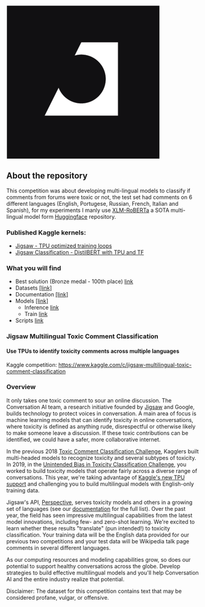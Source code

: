 ![](https://github.com/dimitreOliveira/Jigsaw-Multilingual-Toxic-Comment-Classification/blob/master/Assets/banner.png)

## About the repository
This competition was about developing multi-lingual models to classify if comments from forums were toxic or not, the test set had comments on 6 different languages (English, Portugese, Russian, French, Italian and Spanish), for my experiments I manly use [XLM-RoBERTa](https://arxiv.org/abs/1911.02116) a SOTA multi-lingual model form [Huggingface](https://huggingface.co/transformers/model_doc/xlmroberta.html) repository.

### Published Kaggle kernels:
- [Jigsaw - TPU optimized training loops](https://www.kaggle.com/dimitreoliveira/jigsaw-tpu-optimized-training-loops)
- [Jigsaw Classification - DistilBERT with TPU and TF](https://www.kaggle.com/dimitreoliveira/jigsaw-classification-distilbert-with-tpu-and-tf)

### What you will find
- Best solution (Bronze medal - 100th place) [link](https://github.com/dimitreOliveira/Jigsaw-Multilingual-Toxic-Comment-Classification/tree/master/Best%20solution%20(Bronze%20medal%20-%20100th%20place))
- Datasets [[link]](https://github.com/dimitreOliveira/Jigsaw-Multilingual-Toxic-Comment-Classification/tree/master/Documentation)
- Documentation [[link]](https://github.com/dimitreOliveira/Jigsaw-Multilingual-Toxic-Comment-Classification/blob/master/Documentation/Planning.md)
- Models [[link]](https://github.com/dimitreOliveira/Jigsaw-Multilingual-Toxic-Comment-Classification/tree/master/Model%20backlog)
   - Inference [link](https://github.com/dimitreOliveira/Jigsaw-Multilingual-Toxic-Comment-Classification/tree/master/Model%20backlog/Inference)
   - Train [link](https://github.com/dimitreOliveira/Jigsaw-Multilingual-Toxic-Comment-Classification/tree/master/Model%20backlog/Train)
- Scripts [link](https://github.com/dimitreOliveira/Jigsaw-Multilingual-Toxic-Comment-Classification/tree/master/Scripts)

### Jigsaw Multilingual Toxic Comment Classification
#### Use TPUs to identify toxicity comments across multiple languages

Kaggle competition: https://www.kaggle.com/c/jigsaw-multilingual-toxic-comment-classification

### Overview

It only takes one toxic comment to sour an online discussion. The Conversation AI team, a research initiative founded by [Jigsaw](https://jigsaw.google.com/) and Google, builds technology to protect voices in conversation. A main area of focus is machine learning models that can identify toxicity in online conversations, where toxicity is defined as anything rude, disrespectful or otherwise likely to make someone leave a discussion. If these toxic contributions can be identified, we could have a safer, more collaborative internet.

In the previous 2018 [Toxic Comment Classification Challenge](https://www.kaggle.com/c/jigsaw-toxic-comment-classification-challenge), Kagglers built multi-headed models to recognize toxicity and several subtypes of toxicity. In 2019, in the [Unintended Bias in Toxicity Classification Challenge](https://www.kaggle.com/c/jigsaw-unintended-bias-in-toxicity-classification), you worked to build toxicity models that operate fairly across a diverse range of conversations. This year, we're taking advantage of [Kaggle's new TPU support](https://www.google.com/url?q=https://www.kaggle.com/docs/tpu&sa=D&ust=1584991625681000&usg=AFQjCNGJ-qx4nDeimQMPPosTeE9daz1o7A) and challenging you to build multilingual models with English-only training data.

Jigsaw's API, [Perspective](http://perspectiveapi.com/), serves toxicity models and others in a growing set of languages (see our [documentation](https://github.com/conversationai/perspectiveapi/blob/master/2-api/models.md#all-attribute-types) for the full list). Over the past year, the field has seen impressive multilingual capabilities from the latest model innovations, including few- and zero-shot learning. We're excited to learn whether these results "translate" (pun intended!) to toxicity classification. Your training data will be the English data provided for our previous two competitions and your test data will be Wikipedia talk page comments in several different languages.

As our computing resources and modeling capabilities grow, so does our potential to support healthy conversations across the globe. Develop strategies to build effective multilingual models and you'll help Conversation AI and the entire industry realize that potential.

Disclaimer: The dataset for this competition contains text that may be considered profane, vulgar, or offensive.
